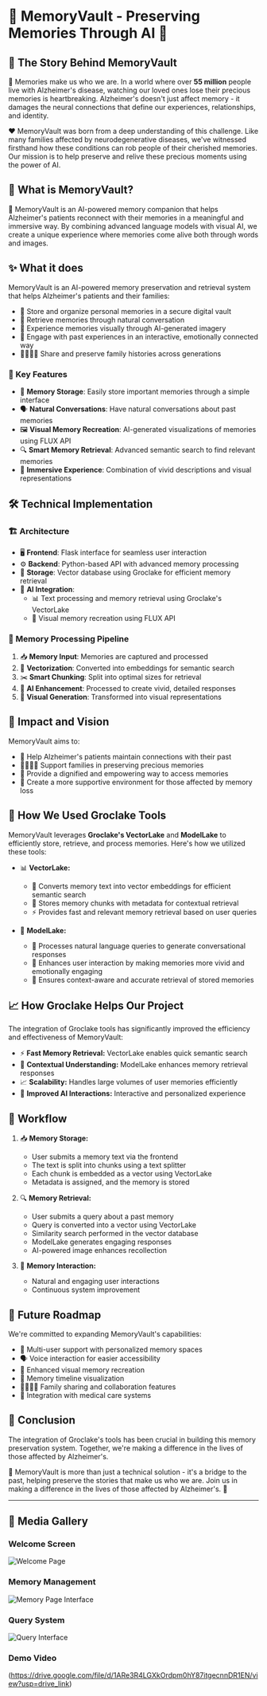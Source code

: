 # 🧠 MemoryVault - Preserving Memories Through AI 💫

## 📖 The Story Behind MemoryVault

💭 Memories make us who we are. In a world where over **55 million** people live with Alzheimer's disease, watching our loved ones lose their precious memories is heartbreaking. Alzheimer's doesn't just affect memory - it damages the neural connections that define our experiences, relationships, and identity.

❤️ MemoryVault was born from a deep understanding of this challenge. Like many families affected by neurodegenerative diseases, we've witnessed firsthand how these conditions can rob people of their cherished memories. Our mission is to help preserve and relive these precious moments using the power of AI.

## 🌟 What is MemoryVault?

🤖 MemoryVault is an AI-powered memory companion that helps Alzheimer's patients reconnect with their memories in a meaningful and immersive way. By combining advanced language models with visual AI, we create a unique experience where memories come alive both through words and images.

## ✨ What it does
MemoryVault is an AI-powered memory preservation and retrieval system that helps Alzheimer's patients and their families:
- 📝 Store and organize personal memories in a secure digital vault
- 💬 Retrieve memories through natural conversation
- 🎨 Experience memories visually through AI-generated imagery
- 🤝 Engage with past experiences in an interactive, emotionally connected way
- 👨‍👩‍👧‍👦 Share and preserve family histories across generations

### 🎯 Key Features

- 💾 **Memory Storage**: Easily store important memories through a simple interface
- 🗣️ **Natural Conversations**: Have natural conversations about past memories
- 🖼️ **Visual Memory Recreation**: AI-generated visualizations of memories using FLUX API
- 🔍 **Smart Memory Retrieval**: Advanced semantic search to find relevant memories
- 🌈 **Immersive Experience**: Combination of vivid descriptions and visual representations

## 🛠️ Technical Implementation

### 🏗️ Architecture
- 🖥️ **Frontend**: Flask interface for seamless user interaction
- ⚙️ **Backend**: Python-based API with advanced memory processing
- 💽 **Storage**: Vector database using Groclake for efficient memory retrieval
- 🤖 **AI Integration**: 
  - 📊 Text processing and memory retrieval using Groclake's VectorLake
  - 🎨 Visual memory recreation using FLUX API

### 🔄 Memory Processing Pipeline
1. 📥 **Memory Input**: Memories are captured and processed
2. 🔢 **Vectorization**: Converted into embeddings for semantic search
3. ✂️ **Smart Chunking**: Split into optimal sizes for retrieval
4. 🔮 **AI Enhancement**: Processed to create vivid, detailed responses
5. 🎨 **Visual Generation**: Transformed into visual representations

## 🌈 Impact and Vision

MemoryVault aims to:
- 🤝 Help Alzheimer's patients maintain connections with their past
- 👨‍👩‍👧‍👦 Support families in preserving precious memories
- 🌟 Provide a dignified and empowering way to access memories
- 💝 Create a more supportive environment for those affected by memory loss

## 🔧 How We Used Groclake Tools

MemoryVault leverages **Groclake's VectorLake** and **ModelLake** to efficiently store, retrieve, and process memories. Here's how we utilized these tools:

- 📊 **VectorLake:**
  - 🔄 Converts memory text into vector embeddings for efficient semantic search
  - 💾 Stores memory chunks with metadata for contextual retrieval
  - ⚡ Provides fast and relevant memory retrieval based on user queries

- 🤖 **ModelLake:**
  - 💭 Processes natural language queries to generate conversational responses
  - 💫 Enhances user interaction by making memories more vivid and emotionally engaging
  - 🎯 Ensures context-aware and accurate retrieval of stored memories

## 📈 How Groclake Helps Our Project

The integration of Groclake tools has significantly improved the efficiency and effectiveness of MemoryVault:

- ⚡ **Fast Memory Retrieval:** VectorLake enables quick semantic search
- 🧠 **Contextual Understanding:** ModelLake enhances memory retrieval responses
- 📈 **Scalability:** Handles large volumes of user memories efficiently
- 🤝 **Improved AI Interactions:** Interactive and personalized experience

## 🔄 Workflow

1. 📥 **Memory Storage:**
   - User submits a memory text via the frontend
   - The text is split into chunks using a text splitter
   - Each chunk is embedded as a vector using VectorLake
   - Metadata is assigned, and the memory is stored

2. 🔍 **Memory Retrieval:**
   - User submits a query about a past memory
   - Query is converted into a vector using VectorLake
   - Similarity search performed in the vector database
   - ModelLake generates engaging responses
   - AI-powered image enhances recollection

3. 💫 **Memory Interaction:**
   - Natural and engaging user interactions
   - Continuous system improvement

## 🎯 Future Roadmap

We're committed to expanding MemoryVault's capabilities:
- 👥 Multi-user support with personalized memory spaces
- 🗣️ Voice interaction for easier accessibility
- 🎨 Enhanced visual memory recreation
- 📅 Memory timeline visualization
- 👨‍👩‍👧‍👦 Family sharing and collaboration features
- 🏥 Integration with medical care systems

## 💫 Conclusion
The integration of Groclake's tools has been crucial in building this memory preservation system. Together, we're making a difference in the lives of those affected by Alzheimer's.

🌟 MemoryVault is more than just a technical solution - it's a bridge to the past, helping preserve the stories that make us who we are. Join us in making a difference in the lives of those affected by Alzheimer's. 💝

---

## 📸 Media Gallery

### Welcome Screen
![Welcome Page](./Image/Welcome.jpg)

### Memory Management
![Memory Page Interface](./Image/MemoryPage.jpg)

### Query System
![Query Interface](./Image/QueryPage.jpg)

### Demo Video
(https://drive.google.com/file/d/1ARe3R4LGXkOrdpm0hY87itgecnnDR1EN/view?usp=drive_link)
